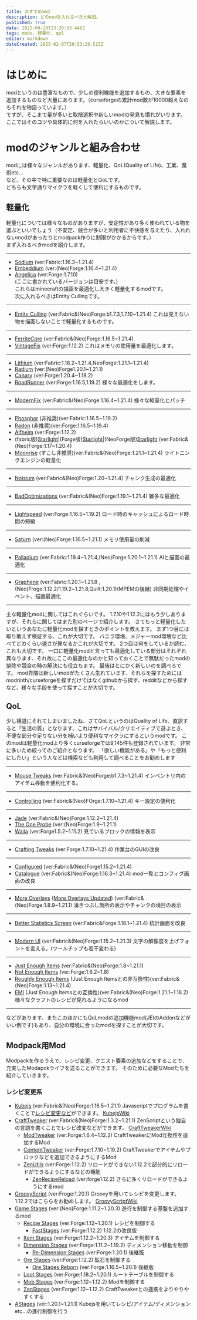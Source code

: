 ```yaml
---
title: おすすめmod
description: どのmodを入れるべきか解説。
published: true
date: 2025-09-20T23:20:53.446Z
tags: mods, 軽量化, qol
editor: markdown
dateCreated: 2025-02-07T20:53:29.515Z
---
```


# はじめに

modというのは豊富なもので、少しの便利機能を追加するもの、大きな要素を追加するものなど大量にあります。（curseforgeの累計mod数が10000越えなのもそれを物語っています。）  
ですが、そこまで量が多いと取捨選択や新しいmodの発見も慣れがいります。  
ここではそのコツや具体的に何を入れたらいいのかについて解説します。

# modのジャンルと組み合わせ

modには様々なジャンルがあります、軽量化、QoL(Quality of Life)、工業、魔術etc...  
など、その中で特に重要なのは軽量化とQoLです。  
どちらも文字通りマイクラを軽くして便利にするものです。

## 軽量化

軽量化については様々なものがありますが、安定性があり多く使われている物を選ぶといいでしょう（不安定、競合が多いと利用者に不快感を与えたり、入れれないmodがあったりとmodpack作りに制限がかかるからです。）  
まず入れるべきmodを紹介します。

---
-   [Sodium](https://www.curseforge.com/minecraft/mc-mods/sodium) (ver:Fabric:1.16.3~1.21.4)
-   [Embeddium](https://www.curseforge.com/minecraft/mc-mods/embeddium) (ver:(Neo)Forge:1.16.4~1.21.4)
-   [Angelica](https://www.curseforge.com/minecraft/mc-mods/angelica) (ver:Forge:1.7.10)  
(ここに書かれているバージョンは目安です。)  
これらはminecraftの描画を最適化し大きく軽量化するmodです。  
次に入れるべきはEntity Cullingです。

---
-   [Entity Culling](https://www.curseforge.com/minecraft/mc-mods/entityculling) (ver:Fabric&(Neo)Forge:b1.7.3,1.7.10~1.21.4)
これは見えない物を描画しないことで軽量化するものです。
---
- [FerriteCore](https://www.curseforge.com/minecraft/mc-mods/ferritecore) (ver:Fabric&(Neo)Forge:1.16.5~1.21.4)
- [VintageFix](https://modrinth.com/mod/vintagefix) (ver:Forge:1.12.2)
これはメモリの使用量を最適化します。
---
- [Lithium](https://modrinth.com/mod/lithium) (ver:Fabric:1.16.2~1.21.4,NeoForge:1.21.1\~1.21.4)
- [Radium](https://modrinth.com/mod/radium) (ver:(Neo)Forge1.20.1~1.21.1)
- [Canary](https://modrinth.com/mod/canary) (ver:Forge:1.20.4~1.18.2)
- [RoadRunner](https://www.curseforge.com/minecraft/mc-mods/roadrunner) (ver:Forge:1.16.5,1.19.2)
様々な最適化をします。
---
- [ModernFix](https://modrinth.com/mod/modernfix) (ver:Fabric&(Neo)Forge:1.16.4~1.21.4)
様々な軽量化とパッチ
---
- [Phosphor](https://modrinth.com/mod/phosphor) (非推奨)(ver:Fabric:1.16.5~1.19.2)
- [Radon](https://modrinth.com/mod/radon) (非推奨)(ver:Forge:1.16.5~1.19.4)
- [Alfheim](https://modrinth.com/mod/alfheim-lighting-engine) (ver:Forge:1.12.2)
- (fabric版)[Starlight](https://modrinth.com/mod/starlight)|(Forge版)[Starlight](https://modrinth.com/mod/starlight-forge)|(NeoForge版)[Starlight](https://modrinth.com/mod/starlight-neoforge) (ver:Fabric&(Neo)Forge:1.17~1.20.4)
- [Moonrise](https://modrinth.com/mod/moonrise-opt) (すこし非推奨)(ver:Fabric&(Neo)Forge:1.21.1~1.21.4)
ライトニングエンジンの軽量化
---
- [Noisium](https://modrinth.com/mod/noisium) (ver:Fabric&(Neo)Forge:1.20~1.21.4)
チャンク生成の最適化
---
- [BadOptimizations](https://modrinth.com/mod/badoptimizations) (ver:Fabric&(Neo)Forge:1.19.1~1.21.4)
雑多な最適化
---
- [Lightspeed](https://modrinth.com/mod/lightspeed) (ver:Forge:1.16.5~1.19.2)
ロード時のキャッシュによるロード時間の短縮
---
- [Saturn](https://modrinth.com/mod/saturn) (ver:(Neo)Forge:1.16.5~1.21.1)
メモリ使用量の削減
---
- [Palladium](https://modrinth.com/mod/mpalladium) (ver:Fabric:1.19.4~1.21.4,(Neo)Forge:1.20.1\~1.21.1)
AIと描画の最適化
---
- [Graphene](https://modrinth.com/mod/graphene) (ver:Fabric:1.20.1~1.21.8 ,(Neo)Froge:1.12.2/1.19.2~1.21.8,Quilt:1.20.1)(MPEMの後継)
非同期処理やイベント、描画最適化
---

主な軽量化modに関してはこれぐらいです。
1.7.10や1.12.2にはもう少しありますが、それらに関してはまた別のページで紹介します。
さてもっと軽量化したいというあなたに軽量化modを探すときのポイントを教えます。
まず1つ目には取り敢えず検証する、これが大切です。
バニラ環境、メジャーmod環境など比べてどのくらい速さが異なるかこれが大切です。
2つ目は何をしているか読む、これも大切です。
一口に軽量化modと言っても最適化している部分はそれぞれ異なります、それ故にここの最適化なのかと知っておくことで無駄だったmodの排除や競合の時の解決にも役立ちます。
最後はとにかく新しいのを調べろです。
mod界隈は新しいmodがたくさん生れています、それらを探すためにはmodrinth/curseforgeを探すだけではなくgithubから探す、redditなどから探すなど、様々な手段を使って探すことが大切です。
## QoL
少し横道にそれてしまいましたね、さてQoLというのはQuality of Life、直訳すると「生活の質」となります、これはサバイバル/クリエイティブで遊ぶとき、不便な部分や足りない分を補いより便利なマイクラにするというmodです。
このmodは軽量化modより多くcurseforgeでは9,145件も登録されています。
非常に多いため絞ってのご紹介となります。
「欲しい機能がある」や「もっと便利にしたい」という人などは検索なども利用して調べることをお勧めします

---
- [Mouse Tweaks](https://modrinth.com/mod/mouse-tweaks) (ver:Fabric&(Neo)Forge:b1.7.3~1.21.4)
インベントリ内のアイテム移動を便利化する。
---
- [Controlling](https://modrinth.com/mod/controlling) (ver:Fabric&(Neo)FOrge:1.7.10~1.21.4)
キー設定の便利化
---
- [Jade](https://modrinth.com/mod/jade) (ver:Fabric&(Neo)Forge:1.12.2~1.21.4)
- [The One Probe](https://modrinth.com/mod/the-one-probe) (ver:(Neo)Forge:1.9~1.21.1)
- [Waila](https://www.curseforge.com/minecraft/mc-mods/waila) (ver:Forge1.5.2~1.11.2)
見ているブロックの情報を表示
---
- [Crafting Tweaks](https://modrinth.com/mod/crafting-tweaks) (ver:Forge:1.7.10~1.21.4)
作業台のGUIの改良
---
- [Configured](https://www.curseforge.com/minecraft/mc-mods/configured) (ver:Fabric&(Neo)Forge1.15.2~1.21.4)
- [Catalogue](https://www.curseforge.com/minecraft/mc-mods/catalogue) (ver:Fabric&(Neo)Forge:1.16.3~1.21.4)
mod一覧とコンフィグ画面の改良
---
- [More Overlays](https://www.curseforge.com/minecraft/mc-mods/more-overlays) ([More Overlays Updated](https://www.curseforge.com/minecraft/mc-mods/more-overlays-updated)) (ver:Fabric&(Neo)Forge:1.8.9~1.21.1)
湧きつぶし箇所の表示やチャンクの境目の表示
---
- [Better Statistics Screen](https://modrinth.com/mod/better-stats) (ver:Fabric&Forge:1.18.1~1.21.4)
統計画面を改良
---
- [Modern UI](https://modrinth.com/mod/modern-ui) (ver:Fabric&(Neo)Forge:1.15.2~1.21.3)
文字の解像度を上げフォントを変える。(ツールチップも若干変わる)
---
- [Just Enough Items](https://modrinth.com/mod/jei) (ver:Fabric&(Neo)Forge:1.8~1.21.1)
- [Not Enough Items](https://modrinth.com/mod/nei) (ver:Forge:1.6.2~1.8)
- [Roughly Enough Items](https://modrinth.com/mod/rei) (Just Enough Itemsとの非互換性)(ver:Fabric&(Neo)Forge:1.13~1.21.4)
- [EMI](https://modrinth.com/mod/emi) (Just Enough Itemsとの互換性)(ver:Fabric&(Neo)Forge:1.21.1~1.18.2)
様々なクラフトのレシピが見れるようになるmod
---
などがあります、またこのほかにもQoLmodの追加機能mod(JEIのAddonなどがいい例です)もあり、自分の環境に合ったmodを探すことが大切です。
## Modpack用Mod

Modpackを作るうえで、レシピ変更、クエスト要素の追加などをすることで、充実したModapckライフを送ることができます。
そのために必要なModたちを紹介していきます。

### レシピ変更系
- [Kubejs](https://www.curseforge.com/minecraft/mc-mods/kubejs) (ver:Fabric&(Neo)Forge:1.16.5~1.21.1)
Javascriptでプログラムを書くことで[レシピ変更など](/kubejs)ができます。
[KubejsWiki](https://kubejs.com/)
- [CraftTweaker](https://www.curseforge.com/minecraft/mc-mods/crafttweaker) (ver:Fabric&(Neo)Forge:1.3.2~1.21.1)
ZenScriptという独自の言語を書くことでレシピ改変などができます。
[CraftTweakerWiki](https://docs.blamejared.com/)
	- [ModTweaker](https://www.curseforge.com/minecraft/mc-mods/modtweaker) (ver:Forge:1.6.4~1.12.2)
  CraftTweakerにMod互換性を追加するMod
  - [ContentTweaker](https://www.curseforge.com/minecraft/mc-mods/contenttweaker) (ver:Forge:1.7.10~1.19.2)
  CraftTweakerでアイテムやブロックなどを追加できるようにするMod
  - [ZenUtils](https://www.curseforge.com/minecraft/mc-mods/zenutil) (ver:Forge:1.12.2)
  リロードができない1.12.2で部分的にリロードができるようにするなどの機能
  	- [ZenRecipeReload](https://legacy.curseforge.com/minecraft/mc-mods/zenrecipereload) (ver:forge1.12.2)
    さらに多くリロードができるようにするmod
- [GroovyScript](https://modrinth.com/mod/groovyscript) (ver:Froge:1.20.1)
Groovyを用いてレシピを変更します。1.12.2ではこちらをお勧めします。
[GroovyScriptWiki](https://cleanroommc.com/groovy-script/)
- [Game Stages](https://www.curseforge.com/minecraft/mc-mods/game-stages) (ver:(Neo)Forge:1.11.2~1.20.3)
進行を制御する基盤を追加するmod
	- [Recipe Stages](https://www.curseforge.com/minecraft/mc-mods/recipe-stages) (ver:Forge:1.12~1.20.1)
レシピを制御する
		- [FastStages](https://www.curseforge.com/minecraft/mc-mods/faststages) (ver:Forge:1.12.2)
    1.12.2の改良版
	- [Item Stages](https://www.curseforge.com/minecraft/mc-mods/item-stages) (ver:Forge:1.12.2~1.20.3)
  アイテムを制御する
  - [Dimension Stages](https://www.curseforge.com/minecraft/mc-mods/dimension-stages) (ver:Forge:1.11.2~1.19.2)
  ディメンション移動を制御
  	- [Re-Dimension Stages](https://www.curseforge.com/minecraft/mc-mods/re-dimension-stages) (ver:Forge:1.20.1)
    後継版
  - [Ore Stages](https://www.curseforge.com/minecraft/mc-mods/ore-stages) (ver:Forge:1.12.2)
  鉱石を制御する
  	- [Ore Stages Reborn](https://www.curseforge.com/minecraft/mc-mods/ore-stages-reborn) (ver:Forge:1.16.5~1.20.1)
    後継版
  - [Loot Stages](https://www.curseforge.com/minecraft/mc-mods/loot-stages) (ver:Forge:1.18.2~1.20.1)
  ルートテーブルを制御する
  - [Mob Stages](https://www.curseforge.com/minecraft/mc-mods/mob-stages) (ver:Forge:1.12~1.12.2)
  Modを制御する
  - [ZenStages](https://www.curseforge.com/minecraft/mc-mods/zenstages) (ver:Forge:1.12~1.12.2)
  CraftTweakerとの連携をよりやりやすくする
- [AStages](https://www.curseforge.com/minecraft/mc-mods/astages) (ver:1.20.1~1.21.1)
Kubejsを用いてレシピ/アイテム/ディメンションetc...の進行制御を行う